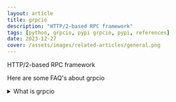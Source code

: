 ```yaml
---
layout: article
title: grpcio
description: "HTTP/2-based RPC framework"
tags: [python, grpcio, pypi grpcio, pypi, references]
date: 2023-12-27
cover: /assets/images/related-articles/general.png
---
```


HTTP/2-based RPC framework

Here are some FAQ's about grpcio
<details>
<summary>What is grpcio</summary>
HTTP/2-based RPC framework
</details>
